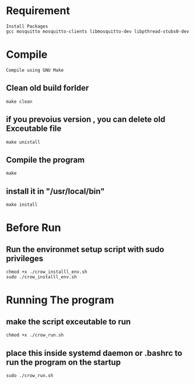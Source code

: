 # Requirement

    Install Packages 
    gcc mosquitto mosquitto-clients libmosquitto-dev libpthread-stubs0-dev


# Compile

    Compile using GNU Make

## Clean old build forlder 

    make clean 

## if you prevoius version , you can delete old Exceutable file

    make unistall

## Compile the program

    make 

## install it in "/usr/local/bin"

    make install

# Before Run

## Run the environmet setup script with sudo privileges 

    chmod +x ./crow_installl_env.sh
    sudo ./crow_installl_env.sh

# Running The program 

## make the script exceutable to run 

    chmod +x ./crow_run.sh

## place this inside systemd daemon or .bashrc to run the program on the startup 

    sudo ./crow_run.sh
 

